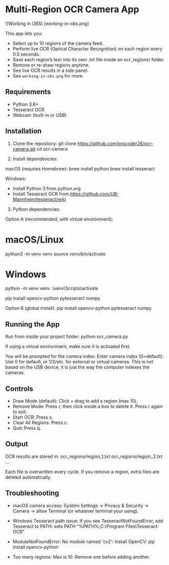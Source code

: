 Multi-Region OCR Camera App
===========================

![Working in OBS] (working-in-obs.png)

This app lets you:
- Select up to 10 regions of the camera feed.
- Perform live OCR (Optical Character Recognition) on each region every 0.5 seconds.
- Save each region’s text into its own .txt file inside an ocr_regions/ folder.
- Remove or re-draw regions anytime.
- See live OCR results in a side panel.
- See `working-in-obs.png` for more.

Requirements
------------
- Python 3.8+
- Tesseract OCR
- Webcam (built-in or USB)

Installation
------------

1. Clone the repository:
   git clone https://github.com/procoder26/ocr-camera.git
   cd ocr-camera

2. Install dependencies:

macOS (requires Homebrew):
   brew install python
   brew install tesseract

Windows:
   - Install Python 3 from python.org
   - Install Tesseract OCR from https://github.com/UB-Mannheim/tesseract/wiki

3. Python dependencies:

Option A (recommended, with virtual environment):
   # macOS/Linux
   python3 -m venv venv
   source venv/bin/activate

   # Windows
   python -m venv venv
   .\venv\Scripts\activate

   pip install opencv-python pytesseract numpy

Option B (global install):
   pip install opencv-python pytesseract numpy

Running the App
---------------
Run from inside your project folder:
   python ocr_camera.py

If using a virtual environment, make sure it is activated first.

You will be prompted for the camera index:
   Enter camera index (0=default):
   Use 0 for default, or 1/2/etc. for external or virtual cameras.
   This is not based on the USB device, it is just the way the computer indexes the cameras.

Controls
--------
- Draw Mode (default): Click + drag to add a region (max 10).
- Remove Mode: Press r, then click inside a box to delete it. Press r again to exit.
- Start OCR: Press s.
- Clear All Regions: Press c.
- Quit: Press q.

Output
------
OCR results are stored in:
   ocr_regions/region_1.txt
   ocr_regions/region_2.txt
   ...

Each file is overwritten every cycle.
If you remove a region, extra files are deleted automatically.

Troubleshooting
---------------
- macOS camera access:
  System Settings → Privacy & Security → Camera → allow Terminal (or whatever terminal your using).

- Windows Tesseract path issue:
  If you see TesseractNotFoundError, add Tesseract to PATH:
     setx PATH "%PATH%;C:\Program Files\Tesseract-OCR"

- ModuleNotFoundError: No module named 'cv2':
  Install OpenCV:
     pip install opencv-python

- Too many regions:
  Max is 10. Remove one before adding another.
